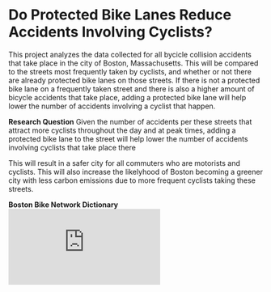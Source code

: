 # Do Protected Bike Lanes Reduce Accidents Involving Cyclists?

This project analyzes the data collected for all bycicle collision accidents that take place in the city of Boston, Massachusetts.  This will be compared to the streets most frequently taken by cyclists, and whether or not there are already protected bike lanes on those streets.  If there is not a protected bike lane on a frequently taken street and there is also a higher amount of bicycle accidents that take place, adding a protected bike lane will help lower the number of accidents involving a cyclist that happen.  

**Research Question**
    Given the number of accidents per these streets that attract more cyclists throughout the day and at peak times, adding a protected bike lane to the street will help lower the number of accidents involving cyclists that take place there
    
This will result in a safer city for all commuters who are motorists and cyclists.  This will also increase the likelyhood of Boston becoming a greener city with less carbon emissions due to more frequent cyclists taking these streets. 

**Boston Bike Network Dictionary**
![alt text](https://github.com/saramberr12/Boston-Cycle-Track-Safety/blob/master/Existing%20Bike%20Network%20Data%20Dictionary.pdf)
